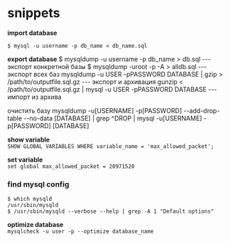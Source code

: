 snippets
========
**import database**

    $ mysql -u username -p db_name < db_name.sql

**export database**
$ mysqldump -u username -p db_name > db.sql           --- экспорт конкретной базы
$ mysqldump -uroot -p -A > alldb.sql                          --- экспорт всех баз
mysqldump -u USER -pPASSWORD DATABASE | gzip > /path/to/outputfile.sql.gz   --- экспорт и архивация
gunzip < /path/to/outputfile.sql.gz | mysql -u USER -pPASSWORD DATABASE     --- импорт из архива

очистить базу
mysqldump -u[USERNAME] -p[PASSWORD] --add-drop-table --no-data [DATABASE] | grep ^DROP | mysql -u[USERNAME] -p[PASSWORD] [DATABASE]

**show variable**  
`SHOW GLOBAL VARIABLES WHERE variable_name = 'max_allowed_packet';`

**set variable**  
`set global max_allowed_packet = 20971520`


### find mysql config
```
$ which mysqld
/usr/sbin/mysqld
$ /usr/sbin/mysqld --verbose --help | grep -A 1 "Default options"
```

**optimize database**  
`mysqlcheck -u user -p --optimize database_name`
